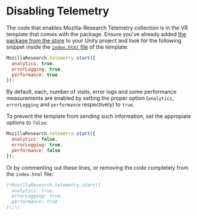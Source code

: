 # Disabling Telemetry

The code that enables Mozilla-Research Telemetry collection is in the VR template that comes with the package. Ensure you've already added [the package from the store](https://u3d.as/1476) to your Unity project and look for the following snippet inside the [`index.html` file](../../Assets/WebGLTemplates/WebVR/index.html) of the template:

```js
MozillaResearch.telemetry.start({
  analytics: true,
  errorLogging: true,
  performance: true
});
```

By default, each, number of visits, error logs and some performance measurements are enabled by setting the proper option (`analytics`, `errorLogging` and `performance` respectively) to `true`.

To prevent the template from sending such information, set the appropiate options to `false`:

```js
MozillaResearch.telemetry.start({
  analytics: false,
  errorLogging: true,
  performance: false
});
```

Or by commenting out these lines, or removing the code completely from the `index.html` file:

```js
/*MozillaResearch.telemetry.start({
  analytics: true,
  errorLogging: true,
  performance: true
});*/
```
